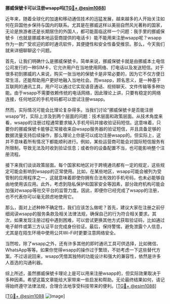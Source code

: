 **挪威保號卡可以注册wsapp吗[[TG💪+ @esim1088](https://t.me/s/esim1088)]**

近年来，随着全球化的加速和移动通信技术的迅猛发展，越来越多的人开始关注如何在异国他乡保持与国内的联系。尤其是在挪威这样以美丽自然风光著称的国家，无论是旅游者还是长期居住的外国人，都可能面临这样一个问题：我手里的挪威保號卡（也就是挪威本地运营商提供的电话卡）能不能用来注册wsapp呢？wsapp作为一款广受欢迎的即时通讯软件，其便捷性和安全性备受推崇。那么，今天我们就来详细聊聊这个问题。

首先，让我们明确什么是挪威保號卡。简单来说，挪威保號卡就是由挪威本土电信公司发行的一种SIM卡，它允许用户在当地使用网络、打电话以及发送短信。对于很多初到挪威的人来说，购买一张当地的保號卡是非常必要的，因为它不仅方便日常生活，还能帮助用户更好地融入当地社会。而wsapp，顾名思义，是一种基于互联网的通讯工具，用户可以通过它实现语音通话、视频聊天、文件传输等多种功能。由于wsapp不需要依赖传统的电话网络，因此理论上讲，只要有稳定的网络连接，任何地区的手机号码都可以尝试注册wsapp。

然而，实际情况可能会比理论复杂得多。当我们讨论“挪威保號卡是否能注册wsapp”时，实际上涉及到两个层面的问题：技术层面和政策层面。从技术角度来看，wsapp的注册过程通常要求输入手机号码并接收验证码短信。这意味着，只要你的挪威保號卡能够正常接收来自wsapp服务器的验证短信，并且具备足够的数据流量支持后续操作，那么理论上你是可以成功注册wsapp的。但实际上，这并不意味着所有情况下都能顺利进行。例如，某些运营商可能会对国际短信服务有所限制，导致无法及时收到验证信息；或者你的设备配置不当，也可能影响整个注册流程。

接下来我们谈谈政策层面。每个国家和地区对于跨境通讯都有一定的规定，这些规定可能会影响到wsapp的正常使用。比如，在某些地区，wsapp可能会被列为受管制的应用程序之一，这就意味着即使你拥有合法有效的手机号码，也未必能够自由地使用该应用。此外，考虑到隐私保护和国家安全等因素，部分政府机构可能会加强对wsapp等社交平台的监管力度。因此，即便你已经完成了wsapp的注册，也不代表你可以毫无顾虑地使用它。

那么，面对上述种种不确定性，我们应该怎么做呢？首先，建议大家在注册之前仔细阅读wsapp的服务条款及相关法律法规，确保自己的行为符合相关要求。其次，如果发现注册过程中遇到困难，可以尝试更换其他方式获取验证码，比如通过电子邮件或第三方认证平台完成身份验证。最后，保持警惕，避免泄露个人信息，尤其是在陌生环境中使用公共Wi-Fi时更要注意网络安全。

当然啦，除了wsapp之外，还有许多其他的即时通讯工具可供选择，比如微信、WhatsApp等等。如果你觉得wsapp的操作过于繁琐，不妨考虑一下这些替代方案。不过话说回来，wsapp凭借其独特的功能设计和强大的兼容性，依然是许多人首选的沟通利器。

综上所述，虽然挪威保號卡理论上是可以用来注册wsapp的，但实际效果取决于多种因素。希望这篇文章能给大家带来一些启发和帮助。无论最终结果如何，请记得始终遵守法律法规，合理合法地享受科技带来的便利。[[TG💪+ @esim1088](https://t.me/s/esim1088)]

[[TG💪+ @esim1088](https://t.me/s/esim1088) ![Image](https://i.postimg.cc/4NQfJmqS/Snipaste-2025-05-13-00-14-12.png)]